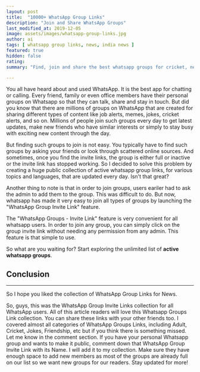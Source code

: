 ```yaml
---
layout: post
title:  "10000+ WhatsApp Group Links"
description: "Join and Share WhatsApp Groups"
last_modified_at: 2019-12-05
image: assets/images/whatsapp-group-links.jpg
author: ai
tags: [ whatsapp group links, news, india news ]
featured: true
hidden: false
rating:
summary: "Find, join and share the best whatsapp groups for cricket, news, masti, friends, memes, jokes, shayari, politics, etc. We have created a public collection of <strong>10000+ active whatsapp group invite links</strong> for you to choose from. Not just that, we have hundreds of groups for every Indian language such as Hindi, Tamil, Bengali, Kannada, Malyalam, Marathi, etc, covering every part of India."

---
```


You all have heard about and used WhatsApp. It is the best app for chatting or calling. Every friend, family or even office members have their personal groups on Whatsapp so that they can talk, share and stay in touch. But did you know that there are millions of groups on WhatsApp that are created for sharing different types of content like job alerts, memes, jokes, cricket alerts, and so on. Millions of people join such groups every day to get latest updates, make new friends who have similar interests or simply to stay busy with exciting new content through the day.


But finding such groups to join is not easy. You typically have to find such groups by asking your friends or look through scattered online sources. And sometimes, once you find the invite links, the group is either full or inactive or the invite link has stopped working. So I decided to solve this problem by creating a huge public collection of active whatsapp group links, for various topics and languages, that are updated every day. Isn't that great?

Another thing to note is that in order to join groups, users eariler had to ask the admin to add them to the group. This was difficult to do. But now, whatsapp has made it very easy to join all types of groups by launching the "WhatsApp Group Invite Link" feature.

The "WhatsApp Groups - Invite Link" feature is very convenient for all whatsapp users. In order to join any group, you can simply click on the group invite link without needing any permission from any admin. This feature is that simple to use.

So what are you waiting for? Start exploring the unlimited list of **active whatsapp groups**.

## Conclusion
----------------------------------------------

So I hope you liked the collection of WhatsApp Group Links for News.

So, guys, this was the WhatsApp Group Invite Links collection for all WhatsApp users. All of this article readers will love this Whatsapp Groups Link collection. You can share these links with your other friends too. I covered almost all categories of WhatsApp Groups Links, including Adult, Cricket, Jokes, Friendship, etc but if you think there is something missed. Let me know in the comment section. If you have your personal Whatsapp group and wants to make it public, comment down that WhatsApp Group Invite Link with its Name. I will add it to my collection. Make sure they have enough space to add new members as most of the groups are already full on our list so we want new groups for our readers. Stay updated for more!

